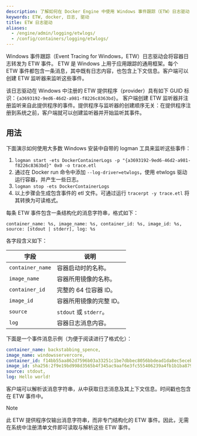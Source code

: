 ```yaml
---
description: 了解如何在 Docker Engine 中使用 Windows 事件跟踪（ETW）日志驱动
keywords: ETW, docker, 日志, 驱动
title: ETW 日志驱动
aliases:
  - /engine/admin/logging/etwlogs/
  - /config/containers/logging/etwlogs/
---
```


Windows 事件跟踪（Event Tracing for Windows，ETW）日志驱动会将容器日志转发为 ETW 事件。
ETW 是 Windows 上用于应用跟踪的通用框架。每个 ETW 事件都包含一条消息，其中既有日志内容，也包含上下文信息。客户端可以创建 ETW 监听器来监听这些事件。

该日志驱动在 Windows 中注册的 ETW 提供程序（provider）具有如下 GUID 标识：`{a3693192-9ed6-46d2-a981-f8226c8363bd}`。
客户端创建 ETW 监听器并注册监听来自此提供程序的事件。提供程序与监听器的创建顺序无关：在提供程序注册到系统之前，客户端就可以创建监听器并开始监听其事件。

## 用法

下面演示如何使用大多数 Windows 安装中自带的 logman 工具来监听这些事件：

1. `logman start -ets DockerContainerLogs -p "{a3693192-9ed6-46d2-a981-f8226c8363bd}" 0x0 -o trace.etl`
2. 通过在 Docker run 命令中添加 `--log-driver=etwlogs`，使用 etwlogs 驱动运行容器，并产生一些日志。
3. `logman stop -ets DockerContainerLogs`
4. 以上步骤会生成包含事件的 etl 文件。可通过运行 `tracerpt -y trace.etl` 将其转换为可读格式。

每条 ETW 事件包含一条结构化的消息字符串，格式如下：

```text
container_name: %s, image_name: %s, container_id: %s, image_id: %s, source: [stdout | stderr], log: %s
```

各字段含义如下：

| 字段              | 说明                                           |
| ---------------- | ---------------------------------------------- |
| `container_name` | 容器启动时的名称。                             |
| `image_name`     | 容器所用镜像的名称。                           |
| `container_id`   | 完整的 64 位容器 ID。                           |
| `image_id`       | 容器所用镜像的完整 ID。                         |
| `source`         | `stdout` 或 `stderr`。                          |
| `log`            | 容器日志消息内容。                             |

下面是一个事件消息示例（为便于阅读进行了格式化）：

```yaml
container_name: backstabbing_spence,
image_name: windowsservercore,
container_id: f14bb55aa862d7596b03a33251c1be7dbbec8056bbdead1da8ec5ecebbe29731,
image_id: sha256:2f9e19bd998d3565b4f345ac9aaf6e3fc555406239a4fb1b1ba879673713824b,
source: stdout,
log: Hello world!
```

客户端可以解析该消息字符串，从中获取日志消息及其上下文信息。时间戳也包含在 ETW 事件中。

> [!NOTE]
>
> 此 ETW 提供程序仅输出消息字符串，而非专门结构化的 ETW 事件。因此，无需在系统中注册清单文件即可读取与解析这些 ETW 事件。
